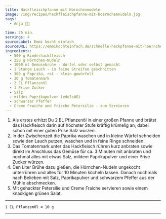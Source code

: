 ```yaml
---
title: Hackfleischpfanne mit Hörnchennudeln
image: /img/recipes/hackfleischpfanne-mit-hoernchennudeln.jpg
tags:
  - Anja 👩‍🍳
  
time: 25 min.
servings: 4
sourceLabel: Emmi kocht einfach
sourceURL: https://emmikochteinfach.de/schnelle-hackpfanne-mit-hoernchennudeln-und-gemuese/
ingredients:
  - 500 g Rinderhackfleisch
  - 250 g Hörnchen-Nudeln
  - 1000 ml Gemüsebrühe - Würfel oder selbst gemacht
  - 1 Stange Lauch - in feine Streifen geschnitten
  - 300 g Paprika, rot - klein gewürfelt
  - 30 g Tomatenmark
  - 2 EL Pflanzenöl
  - 1 Prise Zucker
  - Salz
  - mildes Paprikapulver (edelsüß)
  - schwarzer Pfeffer
  - Creme Fraiche und frische Petersilie - zum Servieren
---
```


1. Als erstes erhitzt Du 2 EL Pflanzenöl in einer großen Pfanne und brätst das Hackfleisch darin auf höchster Stufe kräftig krümelig an, dabei schon mit einer guten Prise Salz würzen.
2. In der Zwischenzeit die Paprika waschen und in kleine Würfel schneiden sowie den Lauch putzen, waschen und in feine Ringe schneiden.
3. Das Tomatenmark unter das Hackfleisch rühren kurz anbraten sowie direkt im Anschluss das Gemüse für ca. 3 Minuten mit anbraten und nochmal alles mit etwas Salz, mildem Paprikapulver und einer Prise Zucker würzen.
4. Den Liter Brühe dazu gießen, die Hörnchen-Nudeln ungekocht unterrühren und alles für 10 Minuten köcheln lassen. Danach nochmals nach Belieben mit Salz, Paprikapulver und schwarzem Pfeffer aus der Mühle abschmecken.
5. Mit gehackter Petersilie und Creme Fraiche servieren sowie einem knackigen grünen Salat. 
<p></p>      

***
    1 EL Pflanzenöl ≅ 10 g
***
